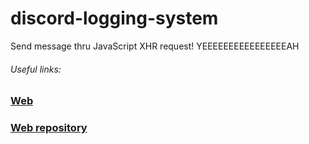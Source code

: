 # discord-logging-system
Send message thru JavaScript XHR request!
YEEEEEEEEEEEEEEEEAH

###### Useful links:
### [Web](https://therealoxy.github.io/discord-logging-system)
### [Web repository](https://github.com/TheRealOXY/discord-logging-system/tree/web)

